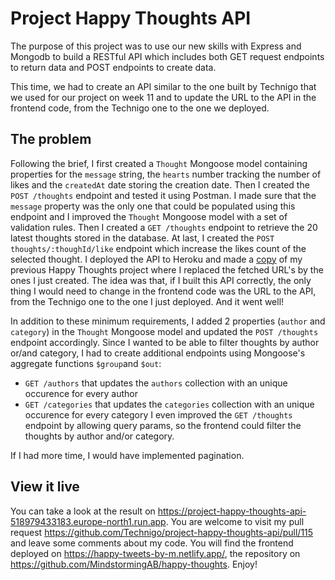 # Project Happy Thoughts API

The purpose of this project was to use our new skills with Express and Mongodb to build a RESTful API which includes both GET request endpoints to return data and POST endpoints to create data.

This time, we had to create an API similar to the one built by Technigo that we used for our project on week 11 and to update the URL to the API in the frontend code, from the Technigo one to the one we deployed.

## The problem

Following the brief, I first created a `Thought` Mongoose model containing properties for the `message` string, the `hearts` number tracking the number of likes and the `createdAt` date storing the creation date.
Then I created the `POST /thoughts` endpoint and tested it using Postman. I made sure that the `message` property was the only one that could be populated using this endpoint and I improved the `Thought` Mongoose model with a set of validation rules.
Then I created a `GET /thoughts` endpoint to retrieve the 20 latest thoughts stored in the database.
At last, I created the `POST thoughts/:thoughId/like` endpoint which increase the likes count of the selected thought.
I deployed the API to Heroku and made a [copy](https://github.com/MindstormingAB/happy-thoughts) of my previous Happy Thoughts project where I replaced the fetched URL's by the ones I just created. The idea was that, if I built this API correctly, the only thing I would need to change in the frontend code was the URL to the API, from the Technigo one to the one I just deployed. And it went well!

In addition to these minimum requirements, I added 2 properties (`author` and `category`) in the `Thought` Mongoose model and updated the `POST /thoughts` endpoint accordingly.
Since I wanted to be able to filter thoughts by author or/and category, I had to create additional endpoints using Mongoose's aggregate functions `$group`and `$out`:
- `GET /authors` that updates the `authors` collection with an unique occurence for every author   
- `GET /categories` that updates the `categories` collection with an unique occurence for every category
I even improved the `GET /thoughts` endpoint by allowing query params, so the frontend could filter the thoughts by author and/or category.

If I had more time, I would have implemented pagination.

## View it live

You can take a look at the result on https://project-happy-thoughts-api-518979433183.europe-north1.run.app.
You are welcome to visit my pull request https://github.com/Technigo/project-happy-thoughts-api/pull/115 and leave some comments about my code.
You will find the frontend deployed on https://happy-tweets-by-m.netlify.app/, the repository on https://github.com/MindstormingAB/happy-thoughts.
Enjoy!
